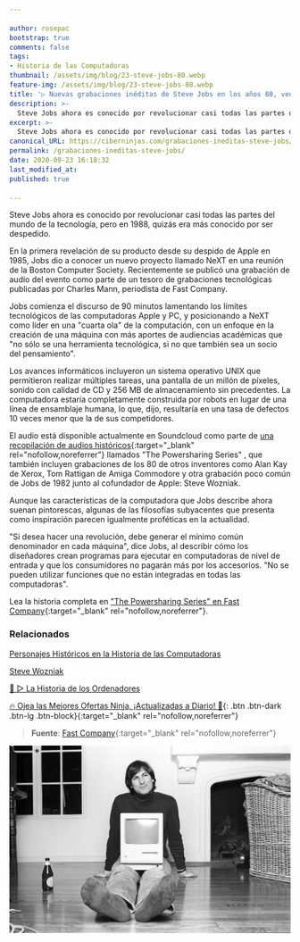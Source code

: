 ```yaml
---

author: rosepac
bootstrap: true
comments: false
tags:
- Historia de las Computadoras
thumbnail: /assets/img/blog/23-steve-jobs-80.webp
feature-img: /assets/img/blog/23-steve-jobs-80.webp
title: '▷ Nuevas grabaciones inéditas de Steve Jobs en los años 80, ven la luz ahora'
description: >-
  Steve Jobs ahora es conocido por revolucionar casi todas las partes del mundo de la tecnología, pero en 1988, quizás era más conocido por ser despedido.
excerpt: >-
  Steve Jobs ahora es conocido por revolucionar casi todas las partes del mundo de la tecnología, pero en 1988, quizás era más conocido por ser despedido.
canonical_URL: https://ciberninjas.com/grabaciones-ineditas-steve-jobs/
permalink: /grabaciones-ineditas-steve-jobs/
date: 2020-09-23 16:18:32
last_modified_at: 
published: true

---
```


Steve Jobs ahora es conocido por revolucionar casi todas las partes del mundo de la tecnología, pero en 1988, quizás era más conocido por ser despedido.

En la primera revelación de su producto desde su despido de Apple en 1985, Jobs dio a conocer un nuevo proyecto llamado NeXT en una reunión de la Boston Computer Society. Recientemente se publicó una grabación de audio del evento como parte de un tesoro de grabaciones tecnológicas publicadas por Charles Mann, periodista de Fast Company.

Jobs comienza el discurso de 90 minutos lamentando los límites tecnológicos de las computadoras Apple y PC, y posicionando a NeXT como líder en una "cuarta ola" de la computación, con un enfoque en la creación de una máquina con más aportes de audiencias académicas que "no sólo se una herramienta tecnológica, si no que también sea un socio del pensamiento".

Los avances informáticos incluyeron un sistema operativo UNIX que permitieron realizar múltiples tareas, una pantalla de un millón de píxeles, sonido con calidad de CD y 256 MB de almacenamiento sin precedentes. La computadora estaría completamente construida por robots en lugar de una línea de ensamblaje humana, lo que, dijo, resultaría en una tasa de defectos 10 veces menor que la de sus competidores.

El audio está disponible actualmente en Soundcloud como parte de [una recopilación de audios históricos](https://soundcloud.com/user-626311220){:target="_blank" rel="nofollow,noreferrer"} llamados "The Powersharing Series" , que también incluyen grabaciones de los 80 de otros inventores como Alan Kay de Xerox, Tom Rattigan de Amiga Commodore y otra grabación poco común de Jobs de 1982 junto al cofundador de Apple: Steve Wozniak.

Aunque las características de la computadora que Jobs describe ahora suenan pintorescas, algunas de las filosofías subyacentes que presenta como inspiración parecen igualmente proféticas en la actualidad.

"Si desea hacer una revolución, debe generar el mínimo común denominador en cada máquina", dice Jobs, al describir cómo los diseñadores crean programas para ejecutar en computadoras de nivel de entrada y que los consumidores no pagarán más por los accesorios. "No se pueden utilizar funciones que no están integradas en todas las computadoras".

Lea la historia completa en ["The Powersharing Series" en Fast Company](https://www.fastcompany.com/90541084/this-unheard-steve-jobs-tape-is-part-of-an-amazing-trove-of-tech-history){:target="_blank" rel="nofollow,noreferrer"}.

### **Relacionados** <!-- omit in toc -->

[Personajes Históricos en la Historia de las Computadoras](https://ciberninjas.com/personajes-historicos/)

[Steve Wozniak](https://ciberninjas.com/personajes-historicos/steve-wozniak/)

[🥇 ▷ La Historia de los Ordenadores](https://ciberninjas.com/cronograma/)

[🔥 Ojea las Mejores Ofertas Ninja, ¡Actualizadas a Diario! 🎁](https://www.amazon.es/shop/cibercursos){: .btn .btn-dark .btn-lg .btn-block}{:target="_blank" rel="nofollow,noreferrer"}

> **Fuente**: [Fast Company](https://www.fastcompany.com/90541084/this-unheard-steve-jobs-tape-is-part-of-an-amazing-trove-of-tech-history "Fast Company"){:target="_blank" rel="nofollow,noreferrer"}

![Salen a la luz grabaciones inédidas de Steve Jobs, de los Años 80](/assets/img/blog/23-steve-jobs-80.webp "Salen a la luz grabaciones inédidas de Steve Jobs, de los Años 80")